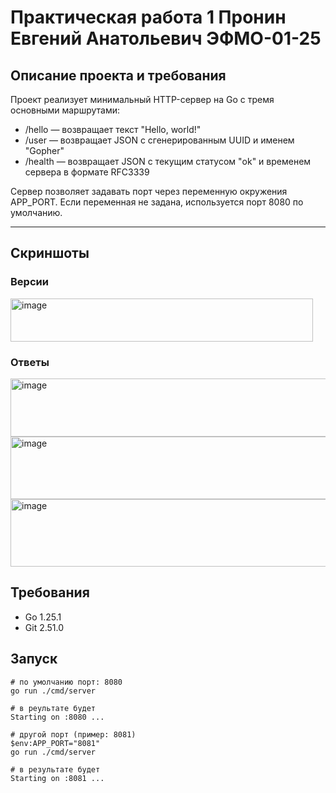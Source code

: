# Практическая работа 1 Пронин Евгений Анатольевич ЭФМО-01-25

## Описание проекта и требования

Проект реализует минимальный HTTP-сервер на Go с тремя основными маршрутами:

* /hello — возвращает текст "Hello, world!"
* /user — возвращает JSON с сгенерированным UUID и именем "Gopher"
* /health — возвращает JSON с текущим статусом "ok" и временем сервера в формате RFC3339

Сервер позволяет задавать порт через переменную окружения APP_PORT. Если переменная не задана, используется порт 8080 по умолчанию.

---

## Скриншоты

### Версии

<img width="484" height="69" alt="image" src="https://github.com/user-attachments/assets/c322734c-eede-4509-b42f-b1ea6883d85c" />

### Ответы

<img width="628" height="93" alt="image" src="https://github.com/user-attachments/assets/a1ffdc3f-cb04-4b25-8327-482a8131d87a" />

<img width="618" height="100" alt="image" src="https://github.com/user-attachments/assets/14b188db-22c0-403f-9458-b2c058e441a7" />

<img width="623" height="108" alt="image" src="https://github.com/user-attachments/assets/469a4a94-f24c-46af-ab14-ac988f3bfbf0" />



## Требования

* Go 1.25.1
* Git 2.51.0

## Запуск


```
# по умолчанию порт: 8080
go run ./cmd/server

# в реультате будет
Starting on :8080 ...

# другой порт (пример: 8081)
$env:APP_PORT="8081"
go run ./cmd/server

# в результате будет
Starting on :8081 ...
